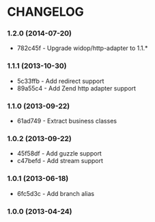# CHANGELOG

### 1.2.0 (2014-07-20)

 * 782c45f - Upgrade widop/http-adapter to 1.1.*

### 1.1.1 (2013-10-30)

 * 5c33ffb - Add redirect support
 * 89a55c4 - Add Zend http adapter support

### 1.1.0 (2013-09-22)

 * 61ad749 - Extract business classes

### 1.0.2 (2013-09-22)

 * 45f58df - Add guzzle support
 * c47befd - Add stream support

### 1.0.1 (2013-06-18)

 * 6fc5d3c - Add branch alias

### 1.0.0 (2013-04-24)
